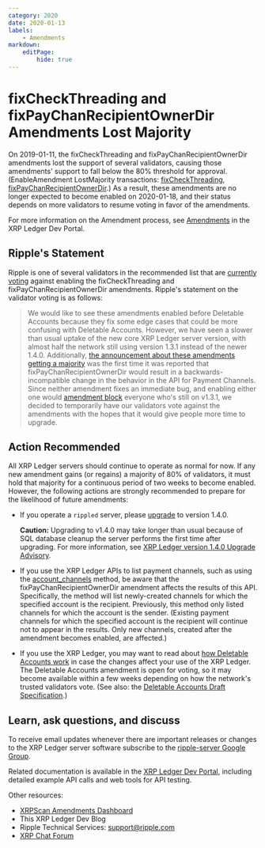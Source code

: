 ```yaml
---
category: 2020
date: 2020-01-13
labels:
    - Amendments
markdown:
    editPage:
        hide: true
---
```

# fixCheckThreading and fixPayChanRecipientOwnerDir Amendments Lost Majority

On 2019-01-11, the fixCheckThreading and fixPayChanRecipientOwnerDir amendments lost the support of several validators, causing those amendments' support to fall below the 80% threshold for approval. (EnableAmendment LostMajority transactions: [fixCheckThreading](https://xrpcharts.ripple.com/#/transactions/3D10E846B1DA4BA07FA79BA1C13F802DD587F842F3810D997224C3693B120F51), [fixPayChanRecipientOwnerDir](https://xrpcharts.ripple.com/#/transactions/C848F96FDB815623753F27E8B5C83F4E38CFC8F50B28307142A6DFAC946EF070).) As a result, these amendments are no longer expected to become enabled on 2020-01-18, and their status depends on more validators to resume voting in favor of the amendments.

For more information on the Amendment process, see [Amendments](https://xrpl.org/amendments.html) in the XRP Ledger Dev Portal.


## Ripple's Statement

Ripple is one of several validators in the recommended list that are [currently voting](https://xrpscan.com/amendment/621A0B264970359869E3C0363A899909AAB7A887C8B73519E4ECF952D33258A8) against enabling the fixCheckThreading and fixPayChanRecipientOwnerDir amendments. Ripple's statement on the validator voting is as follows:

> We would like to see these amendments enabled before Deletable Accounts because they fix some edge cases that could be more confusing with Deletable Accounts. However, we have seen a slower than usual uptake of the new core XRP Ledger server version, with almost half the network still using version 1.3.1 instead of the newer 1.4.0. Additionally, [the announcement about these amendments getting a majority](https://xrpl.org/blog/2020/fixcheckthreading-fixpaychanrecipientownerdir-expected.html) was the first time it was reported that fixPayChanRecipientOwnerDir would result in a backwards-incompatible change in the behavior in the API for Payment Channels. Since neither amendment fixes an immediate bug, and enabling either one would [amendment block](https://xrpl.org/amendments.html#amendment-blocked) everyone who's still on v1.3.1, we decided to temporarily have our validators vote against the amendments with the hopes that it would give people more time to upgrade.

## Action Recommended

All XRP Ledger servers should continue to operate as normal for now. If any new amendment gains (or regains) a majority of 80% of validators, it must hold that majority for a continuous period of two weeks to become enabled. However, the following actions are strongly recommended to prepare for the likelihood of future amendments:

- If you operate a `rippled` server, please [upgrade](https://xrpl.org/install-rippled.html) to version 1.4.0.

    **Caution:** Upgrading to v1.4.0 may take longer than usual because of SQL database cleanup the server performs the first time after upgrading. For more information, see [XRP Ledger version 1.4.0 Upgrade Advisory](https://xrpl.org/blog/2020/rippled-1.4.0-upgrade-advisory.html).

- If you use the XRP Ledger APIs to list payment channels, such as using the [account_channels](https://xrpl.org/account_channels.html) method, be aware that the fixPayChanRecipientOwnerDir amendment affects the results of this API. Specifically, the method will list newly-created channels for which the specified account is the recipient. Previously, this method only listed channels for which the account is the sender. (Existing payment channels for which the specified account is the recipient will continue not to appear in the results. Only new channels, created after the amendment becomes enabled, are affected.)

- If you use the XRP Ledger, you may want to read about [how Deletable Accounts work](https://xrpl.org/accounts.html#deletion-of-accounts) in case the changes affect your use of the XRP Ledger. The Deletable Accounts amendment is open for voting, so it may become available within a few weeks depending on how the network's trusted validators vote. (See also: the [Deletable Accounts Draft Specification](https://github.com/xrp-community/standards-drafts/issues/8).)

## Learn, ask questions, and discuss

To receive email updates whenever there are important releases or changes to the XRP Ledger server software subscribe to the [ripple-server Google Group](https://groups.google.com/forum/#!forum/ripple-server).

Related documentation is available in the [XRP Ledger Dev Portal](https://xrpl.org/), including detailed example API calls and web tools for API testing.

Other resources:

* [XRPScan Amendments Dashboard](https://xrpscan.com/amendments)
* This XRP Ledger Dev Blog
* Ripple Technical Services: <support@ripple.com>
* [XRP Chat Forum](http://www.xrpchat.com/)
